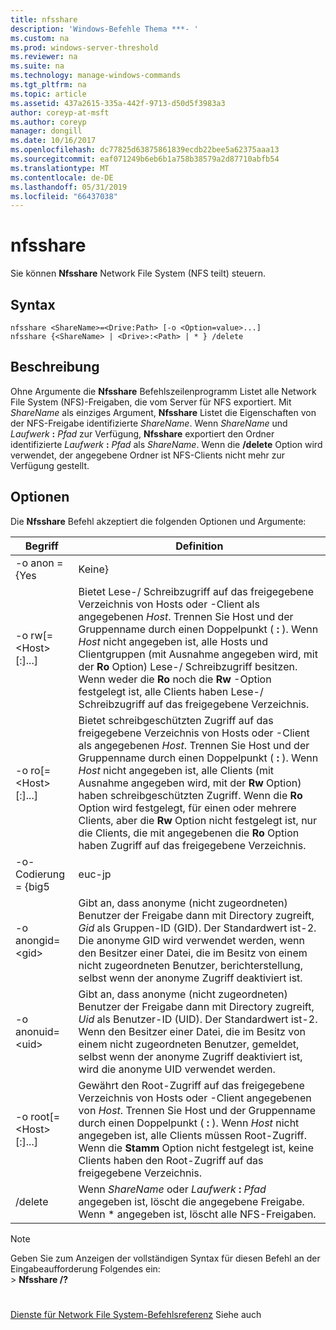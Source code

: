 ```yaml
---
title: nfsshare
description: 'Windows-Befehle Thema ***- '
ms.custom: na
ms.prod: windows-server-threshold
ms.reviewer: na
ms.suite: na
ms.technology: manage-windows-commands
ms.tgt_pltfrm: na
ms.topic: article
ms.assetid: 437a2615-335a-442f-9713-d50d5f3983a3
author: coreyp-at-msft
ms.author: coreyp
manager: dongill
ms.date: 10/16/2017
ms.openlocfilehash: dc77825d63875861839ecdb22bee5a62375aaa13
ms.sourcegitcommit: eaf071249b6eb6b1a758b38579a2d87710abfb54
ms.translationtype: MT
ms.contentlocale: de-DE
ms.lasthandoff: 05/31/2019
ms.locfileid: "66437038"
---
```

# <a name="nfsshare"></a>nfsshare



Sie können **Nfsshare** Network File System (NFS teilt) steuern.

## <a name="syntax"></a>Syntax

```
nfsshare <ShareName>=<Drive:Path> [-o <Option=value>...]
nfsshare {<ShareName> | <Drive>:<Path> | * } /delete
```

## <a name="description"></a>Beschreibung

Ohne Argumente die **Nfsshare** Befehlszeilenprogramm Listet alle Network File System (NFS)-Freigaben, die vom Server für NFS exportiert. Mit *ShareName* als einziges Argument, **Nfsshare** Listet die Eigenschaften von der NFS-Freigabe identifizierte *ShareName*. Wenn *ShareName* und <em>Laufwerk</em> **:** <em>Pfad</em> zur Verfügung, **Nfsshare** exportiert den Ordner identifizierte <em>Laufwerk</em> **:** <em>Pfad</em> als *ShareName*. Wenn die **/delete** Option wird verwendet, der angegebene Ordner ist NFS-Clients nicht mehr zur Verfügung gestellt.

## <a name="options"></a>Optionen

Die **Nfsshare** Befehl akzeptiert die folgenden Optionen und Argumente:


|             Begriff              |                                                                                                                                                                                                                      Definition                                                                                                                                                                                                                       |
|-------------------------------|-------------------------------------------------------------------------------------------------------------------------------------------------------------------------------------------------------------------------------------------------------------------------------------------------------------------------------------------------------------------------------------------------------------------------------------------------------|
|         -o anon = {Yes          |                                                                                                                                                                                                                          Keine}                                                                                                                                                                                                                          |
|  -o rw[=\<Host>[:<Host>]...]  |                       Bietet Lese-/ Schreibzugriff auf das freigegebene Verzeichnis von Hosts oder -Client als angegebenen *Host*. Trennen Sie Host und der Gruppenname durch einen Doppelpunkt ( **:** ). Wenn *Host* nicht angegeben ist, alle Hosts und Clientgruppen (mit Ausnahme angegeben wird, mit der **Ro** Option) Lese-/ Schreibzugriff besitzen. Wenn weder die **Ro** noch die **Rw** -Option festgelegt ist, alle Clients haben Lese-/ Schreibzugriff auf das freigegebene Verzeichnis.                       |
|  -o ro[=\<Host>[:<Host>]...]  | Bietet schreibgeschützten Zugriff auf das freigegebene Verzeichnis von Hosts oder -Client als angegebenen *Host*. Trennen Sie Host und der Gruppenname durch einen Doppelpunkt ( **:** ). Wenn *Host* nicht angegeben ist, alle Clients (mit Ausnahme angegeben wird, mit der **Rw** Option) haben schreibgeschützten Zugriff. Wenn die **Ro** Option wird festgelegt, für einen oder mehrere Clients, aber die **Rw** Option nicht festgelegt ist, nur die Clients, die mit angegebenen die **Ro** Option haben Zugriff auf das freigegebene Verzeichnis. |
|       -o-Codierung = {big5       |                                                                                                                                                                                                                        euc-jp                                                                                                                                                                                                                         |
|       -o anongid=\<gid>       |                                                                                     Gibt an, dass anonyme (nicht zugeordneten) Benutzer der Freigabe dann mit Directory zugreift, *Gid* als Gruppen-ID (GID). Der Standardwert ist-2. Die anonyme GID wird verwendet werden, wenn den Besitzer einer Datei, die im Besitz von einem nicht zugeordneten Benutzer, berichterstellung, selbst wenn der anonyme Zugriff deaktiviert ist.                                                                                      |
|      -o  anonuid=\<uid>       |                                                                                      Gibt an, dass anonyme (nicht zugeordneten) Benutzer der Freigabe dann mit Directory zugreift, *Uid* als Benutzer-ID (UID). Der Standardwert ist-2. Wenn den Besitzer einer Datei, die im Besitz von einem nicht zugeordneten Benutzer, gemeldet, selbst wenn der anonyme Zugriff deaktiviert ist, wird die anonyme UID verwendet werden.                                                                                      |
| -o root[=\<Host>[:<Host>]...] |                                                                         Gewährt den Root-Zugriff auf das freigegebene Verzeichnis von Hosts oder -Client angegebenen von *Host*. Trennen Sie Host und der Gruppenname durch einen Doppelpunkt ( **:** ). Wenn *Host* nicht angegeben ist, alle Clients müssen Root-Zugriff. Wenn die **Stamm** Option nicht festgelegt ist, keine Clients haben den Root-Zugriff auf das freigegebene Verzeichnis.                                                                         |
|            /delete            |                                                                                                                                                       Wenn *ShareName* oder <em>Laufwerk</em> **:** <em>Pfad</em> angegeben ist, löscht die angegebene Freigabe. Wenn \* angegeben ist, löscht alle NFS-Freigaben.                                                                                                                                                       |

> [!NOTE]
> Geben Sie zum Anzeigen der vollständigen Syntax für diesen Befehl an der Eingabeaufforderung Folgendes ein:</br>> **Nfsshare /?**

# #

[Dienste für Network File System-Befehlsreferenz](services-for-network-file-system-command-reference.md) Siehe auch